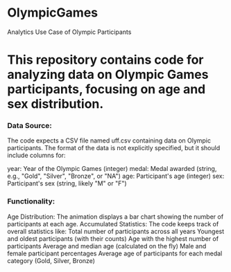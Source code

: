 # OlympicGames
Analytics Use Case of Olympic Participants

# This repository contains code for analyzing data on Olympic Games participants, focusing on age and sex distribution.

### Data Source:

The code expects a CSV file named uff.csv containing data on Olympic participants. The format of the data is not explicitly specified, but it should include columns for:

year: Year of the Olympic Games (integer)
medal: Medal awarded (string, e.g., "Gold", "Silver", "Bronze", or "NA")
age: Participant's age (integer)
sex: Participant's sex (string, likely "M" or "F")

### Functionality:
Age Distribution: The animation displays a bar chart showing the number of participants at each age.
Accumulated Statistics: The code keeps track of overall statistics like:
Total number of participants across all years
Youngest and oldest participants (with their counts)
Age with the highest number of participants
Average and median age (calculated on the fly)
Male and female participant percentages
Average age of participants for each medal category (Gold, Silver, Bronze)

